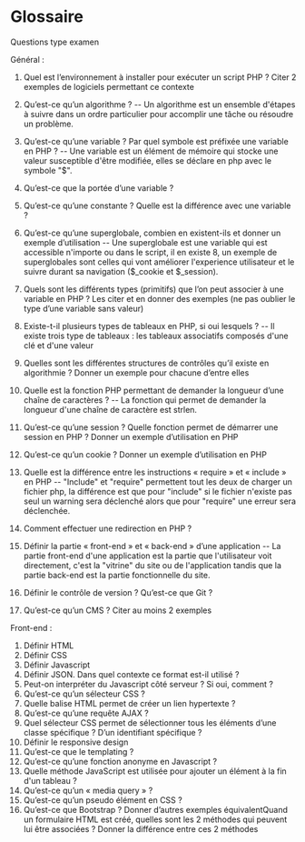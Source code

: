 # Glossaire
Questions type examen

Général : 

1. Quel est l’environnement à installer pour exécuter un script PHP ? Citer 2 exemples de logiciels permettant ce contexte
2. Qu’est-ce qu’un algorithme ? -- Un algorithme est un ensemble d'étapes à suivre dans un ordre particulier pour accomplir une tâche ou résoudre un problème.

3. Qu’est-ce qu’une variable ? Par quel symbole est préfixée une variable en PHP ? -- Une variable est un élément de mémoire qui stocke une valeur susceptible d'être modifiée, elles se déclare en php avec le symbole "$".

4. Qu’est-ce que la portée d’une variable ?
5. Qu’est-ce qu’une constante ? Quelle est la différence avec une variable ?
6. Qu’est-ce qu’une superglobale, combien en existent-ils et donner un exemple d’utilisation --  Une superglobale est une variable qui est accessible n'importe ou dans le script, il en existe 8, un exemple de superglobales sont celles qui vont améliorer l'experience utilisateur et le suivre durant sa navigation ($_cookie et $_session).

7. Quels sont les différents types (primitifs) que l’on peut associer à une variable en PHP ? Les citer et en donner des exemples (ne pas oublier le type d’une variable sans valeur)
8. Existe-t-il plusieurs types de tableaux en PHP, si oui lesquels ? -- Il existe trois type de tableaux : les tableaux associatifs composés d'une clé et d'une valeur

9. Quelles sont les différentes structures de contrôles qu’il existe en algorithmie ? Donner un exemple pour chacune d’entre elles
10. Quelle est la fonction PHP permettant de demander la longueur d’une chaîne de caractères ? -- La fonction qui permet de demander la longueur d'une chaîne de caractère est strlen.

11. Qu’est-ce qu’une session ? Quelle fonction permet de démarrer une session en PHP ? Donner un exemple d’utilisation en PHP
12. Qu’est-ce qu’un cookie ? Donner un exemple d’utilisation en PHP
13. Quelle est la différence entre les instructions « require » et « include » en PHP -- "Include" et "require" permettent tout les deux de charger un fichier php, la différence est que pour "include" si le fichier n'existe pas seul un warning sera déclenché alors que pour "require" une erreur sera déclenchée.

14. Comment effectuer une redirection en PHP ?
15. Définir la partie « front-end » et « back-end » d’une application -- La partie front-end d'une application est la partie que l'utilisateur voit directement, c'est la "vitrine" du site ou de l'application tandis que la partie back-end est la partie fonctionnelle du site.

16. Définir le contrôle de version ? Qu’est-ce que Git ?
17. Qu’est-ce qu’un CMS ? Citer au moins 2 exemples


Front-end :

1. Définir HTML
2. Définir CSS
3. Définir Javascript
4. Définir JSON. Dans quel contexte ce format est-il utilisé ?
5. Peut-on interpréter du Javascript côté serveur ? Si oui, comment ?
6. Qu’est-ce qu’un sélecteur CSS ?
7. Quelle balise HTML permet de créer un lien hypertexte ?
8. Qu’est-ce qu’une requête AJAX ?
9. Quel sélecteur CSS permet de sélectionner tous les éléments d’une classe spécifique ? D’un identifiant spécifique ?
10. Définir le responsive design
11. Qu’est-ce que le templating ?
12. Qu’est-ce qu’une fonction anonyme en Javascript ?
13. Quelle méthode JavaScript est utilisée pour ajouter un élément à la fin d'un tableau ?
14. Qu’est-ce qu’un « media query » ?
15. Qu’est-ce qu’un pseudo élément en CSS ?
16. Qu’est-ce que Bootstrap ? Donner d’autres exemples équivalentQuand un formulaire HTML est créé, quelles sont les 2 méthodes qui peuvent lui être associées ? Donner la différence entre ces 2 méthodes
